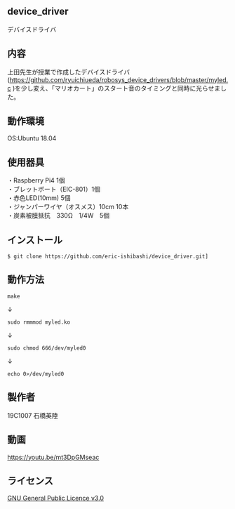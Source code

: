 ## device_driver
デバイスドライバ

## 内容
上田先生が授業で作成したデバイスドライバ(https://github.com/ryuichiueda/robosys_device_drivers/blob/master/myled.c )を少し変え、「マリオカート」のスタート音のタイミングと同時に光らせました。

## 動作環境
OS:Ubuntu 18.04

## 使用器具
・Raspberry Pi4 1個<br>
・ブレットボート（EIC-801）1個<br>
・赤色LED(10mm) 5個<br>
・ジャンパーワイヤ（オスメス）10cm 10本<br>
・炭素被膜抵抗　330Ω　1/4W　5個<br>

## インストール
```
$ git clone https://github.com/eric-ishibashi/device_driver.git]
```

## 動作方法
```
make
```
↓
```
sudo rmmmod myled.ko
```
↓
```
sudo chmod 666/dev/myled0
```
↓
```
echo 0>/dev/myled0
```
## 製作者
19C1007 石橋英陸

## 動画
https://youtu.be/mt3DpGMseac

## ライセンス
[GNU General Public Licence v3.0](https://github.com/kiyoshirou-kawanabe/Robosys_Devicedriver/blob/main/COPYING)

